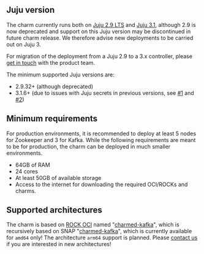 ## Juju version

The charm currently runs both on [Juju 2.9 LTS](https://github.com/juju/juju/releases) and [Juju 3.1](https://github.com/juju/juju/releases), although 2.9 is now deprecated and support on this Juju version may be discontinued in future charm release. We therefore advise new deployments to be carried out on Juju 3. 

For migration of the deployment from a Juju 2.9 to a 3.x controller, please [get in touch](/t/13107) with the product team. 

The minimum supported Juju versions are:

* 2.9.32+ (although deprecated)
* 3.1.6+ (due to issues with Juju secrets in previous versions, see [#1](https://bugs.launchpad.net/juju/+bug/2029285) and [#2](https://bugs.launchpad.net/juju/+bug/2029282))

## Minimum requirements

For production environments, it is recommended to deploy at least 5 nodes for Zookeeper and 3 for Kafka. While the following requirements are meant to be for production, the charm can be deployed in much smaller environments.

- 64GB of RAM
- 24 cores
- At least 50GB of available storage
- Access to the internet for downloading the required OCI/ROCKs and charms.

## Supported architectures

The charm is based on [ROCK OCI](https://github.com/canonical/charmed-kafka-rock) named "[charmed-kafka](https://github.com/canonical/charmed-kafka-rock/pkgs/container/charmed-kafka)", which is recursively based on SNAP "[charmed-kafka](https://snapcraft.io/charmed-kafka)", which is currently available for `amd64` only! The architecture `arm64` support is planned. Please [contact us](/t/charmed-kafka-k8s-documentation-reference-contacts/13206) if you are interested in new architectures!